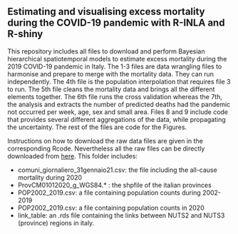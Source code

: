 ## Estimating and visualising excess mortality during the COVID-19 pandemic with R-INLA and R-shiny

This repository includes all files to download and perform Bayesian hierarchical spatiotemporal models to estimate excess mortality during the 2019 COVID-19 pandemic in Italy. The 1-3 files are data wrangling files to harmonise and prepare to merge with the mortality data. They can run independently. The 4th file is the population interpolation that requires file 3 to run. The 5th file cleans the mortality data and brings all the different elements together. The 6th file runs the cross validation whereas the 7th, the analysis and extracts the number of predicted deaths had the pandemic not occurred per week, age, sex and small area. Files 8 and 9 include code that provides several different aggregations of the data, while propagating the uncertainty. The rest of the files are code for the Figures. 

Instructions on how to download the raw data files are given in the corresponding Rcode. Nevertheless all the raw files can be directly downloaded from [here](https://imperialcollegelondon.box.com/s/5di16s2ybnpfcltnfcl5en2rom5fj5vd). This folder includes:
* comuni_giornaliero_31gennaio21.csv: the file including the all-cause mortality during 2020
* ProvCM01012020_g_WGS84.* : the shpfile of the italian provinces
* POP2002_2019.csv: a file containing population counts during 2002-2019
* POP2002_2019.csv: a file containing population counts in 2020
* link_table: an .rds file containing the links between NUTS2 and NUTS3 (province) regions in italy. 